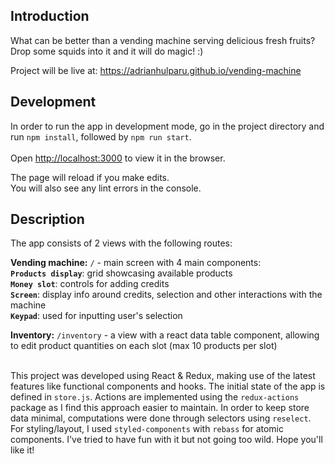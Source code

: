 ## Introduction

What can be better than a vending machine serving delicious fresh fruits?
Drop some squids into it and it will do magic! :) 

Project will be live at: https://adrianhulparu.github.io/vending-machine

## Development

In order to run the app in development mode, go in the project directory and run
`npm install`, followed by `npm run start`. <br><br>Open [http://localhost:3000](http://localhost:3000) to view it in the browser.

The page will reload if you make edits.<br>
You will also see any lint errors in the console.

## Description

The app consists of 2 views with the following routes: <br>
 
**Vending machine:** 
`/` - main screen with 4 main components:<br>
**`Products display`**: grid showcasing available products<br>
**`Money slot`**: controls for adding credits<br>
**`Screen`**: display info around credits, selection and other interactions with the machine<br>
**`Keypad`**: used for inputting user's selection<br>

**Inventory:** 
`/inventory` - a view with a react data table component, allowing to edit product quantities on each slot (max 10 products per slot) <br><br>

This project was developed using React & Redux, making use of the latest features like functional components and hooks.
The initial state of the app is defined in `store.js`. 
Actions are implemented using the `redux-actions` package as I find this approach easier to maintain.
In order to keep store data minimal, computations were done through selectors using `reselect`.
For styling/layout, I used `styled-components` with `rebass` for atomic components. 
I've tried to have fun with it but not going too wild. Hope you'll like it!
